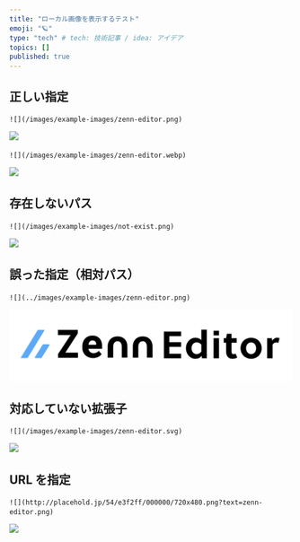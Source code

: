 ```yaml
---
title: "ローカル画像を表示するテスト"
emoji: "🪐"
type: "tech" # tech: 技術記事 / idea: アイデア
topics: []
published: true
---
```


## 正しい指定

`![](/images/example-images/zenn-editor.png)`

![](/images/example-images/zenn-editor.png)

`![](/images/example-images/zenn-editor.webp)`

![](/images/example-images/zenn-editor.webp)

## 存在しないパス

`![](/images/example-images/not-exist.png)`

![](/images/example-images/not-exist.png)

## 誤った指定（相対パス）

`![](../images/example-images/zenn-editor.png)`

![](../images/example-images/zenn-editor.png)

## 対応していない拡張子

`![](/images/example-images/zenn-editor.svg)`

![](/images/example-images/zenn-editor.svg)

## URL を指定

`![](http://placehold.jp/54/e3f2ff/000000/720x480.png?text=zenn-editor.png)`

![](http://placehold.jp/54/e3f2ff/000000/720x480.png?text=zenn-editor.png)
